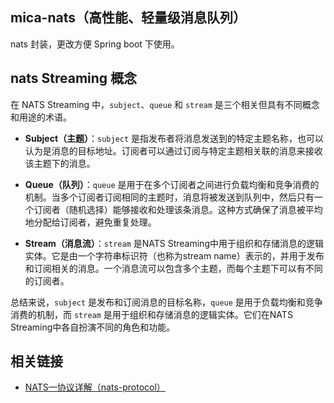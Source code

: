 ## mica-nats（高性能、轻量级消息队列）

nats 封装，更改方便 Spring boot 下使用。

## nats Streaming 概念

在 NATS Streaming 中，`subject`、`queue` 和 `stream` 是三个相关但具有不同概念和用途的术语。

- **Subject（主题）**：`subject` 是指发布者将消息发送到的特定主题名称，也可以认为是消息的目标地址。订阅者可以通过订阅与特定主题相关联的消息来接收该主题下的消息。

- **Queue（队列）**：`queue` 是用于在多个订阅者之间进行负载均衡和竞争消费的机制。当多个订阅者订阅相同的主题时，消息将被发送到队列中，然后只有一个订阅者（随机选择）能够接收和处理该条消息。这种方式确保了消息被平均地分配给订阅者，避免重复处理。

- **Stream（消息流）**：`stream` 是NATS Streaming中用于组织和存储消息的逻辑实体。它是由一个字符串标识符（也称为stream name）表示的，并用于发布和订阅相关的消息。一个消息流可以包含多个主题，而每个主题下可以有不同的订阅者。

总结来说，`subject` 是发布和订阅消息的目标名称，`queue` 是用于负载均衡和竞争消费的机制，而 `stream` 是用于组织和存储消息的逻辑实体。它们在NATS Streaming中各自扮演不同的角色和功能。

## 相关链接
- [NATS—协议详解（nats-protocol）](https://www.cnblogs.com/yorkyang/p/8393080.html)